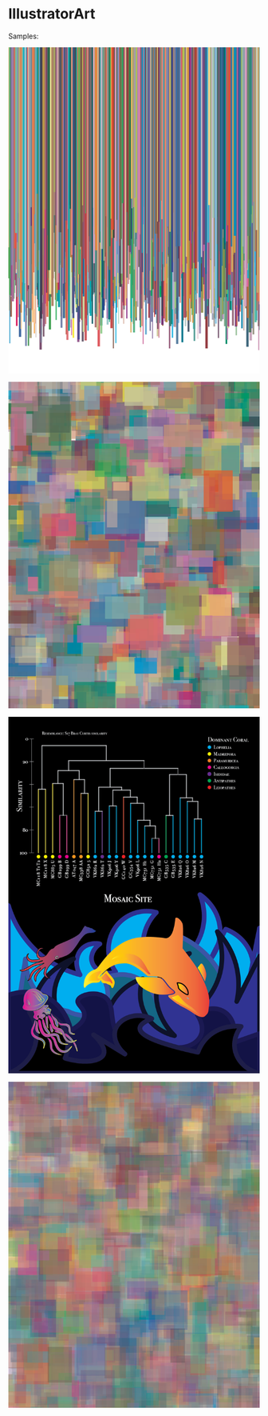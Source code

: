 # IllustratorArt


Samples:


![Scheme](/png/script4-1-01.png)


![Scheme](/png/script-01.png)


![Scheme](/png/graph_test-01.png)


![Scheme](/png/script2-01.png)
